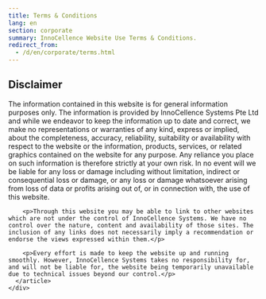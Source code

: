 ```yaml
---
title: Terms & Conditions
lang: en
section: corporate
summary: InnoCellence Website Use Terms & Conditions.
redirect_from:
  - /d/en/corporate/terms.html
---
```

 <section>
  <div class="container">
    <div class="row">
      <article>
        <h2>Disclaimer</h2>
        <p>The information contained in this website is for general information purposes only. The information is provided by InnoCellence Systems Pte Ltd and while we endeavor to keep the information up to date and correct, we make no representations or warranties of any kind, express or implied, about the completeness, accuracy, reliability, suitability or availability with respect to the website or the information, products, services, or related graphics contained on the website for any purpose. Any reliance you place on such information is therefore strictly at your own risk. In no event will we be liable for any loss or damage including without limitation, indirect or consequential loss or damage, or any loss or damage whatsoever arising from loss of data or profits arising out of, or in connection with, the use of this website.</p>

        <p>Through this website you may be able to link to other websites which are not under the control of InnoCellence Systems. We have no control over the nature, content and availability of those sites. The inclusion of any links does not necessarily imply a recommendation or endorse the views expressed within them.</p>

        <p>Every effort is made to keep the website up and running smoothly. However, InnoCellence Systems takes no responsibility for, and will not be liable for, the website being temporarily unavailable due to technical issues beyond our control.</p>
      </article>
    </div>
  </div>
</section>